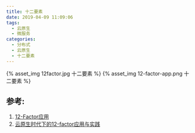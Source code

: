 ```yaml
---
title: 十二要素
date: 2019-04-09 11:09:06
tags:
  - 云原生
  - 微服务
categories:
  - 分布式
  - 云原生
  - 十二要素
---
```



{% asset_img  12factor.jpg  十二要素 %}
{% asset_img  12-factor-app.png  十二要素 %}


## 参考:

1. [12-Factor应用](https://12factor.net/zh_cn/)
2. [云原生时代下的12-factor应用与实践](https://talks.bingohuang.com/2017/cloud-native-12factor.article)


